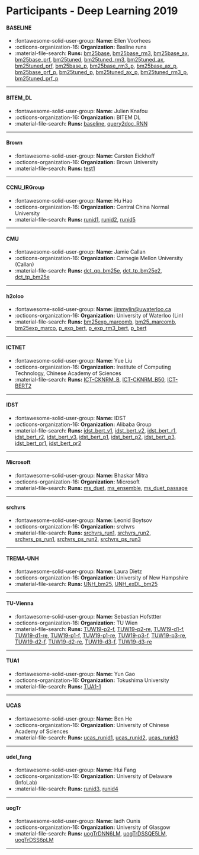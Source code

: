 # Participants - Deep Learning 2019 

#### BASELINE
 - :fontawesome-solid-user-group: **Name:** Ellen Voorhees
 - :octicons-organization-16: **Organization:** Basline runs
 - :material-file-search: **Runs:** [bm25base](./runs.md#bm25base), [bm25base_rm3](./runs.md#bm25base_rm3), [bm25base_ax](./runs.md#bm25base_ax), [bm25base_prf](./runs.md#bm25base_prf), [bm25tuned](./runs.md#bm25tuned), [bm25tuned_rm3](./runs.md#bm25tuned_rm3), [bm25tuned_ax](./runs.md#bm25tuned_ax), [bm25tuned_prf](./runs.md#bm25tuned_prf), [bm25base_p](./runs.md#bm25base_p), [bm25base_rm3_p](./runs.md#bm25base_rm3_p), [bm25base_ax_p](./runs.md#bm25base_ax_p), [bm25base_prf_p](./runs.md#bm25base_prf_p), [bm25tuned_p](./runs.md#bm25tuned_p), [bm25tuned_ax_p](./runs.md#bm25tuned_ax_p), [bm25tuned_rm3_p](./runs.md#bm25tuned_rm3_p), [bm25tuned_prf_p](./runs.md#bm25tuned_prf_p) 

---
#### BITEM_DL
 - :fontawesome-solid-user-group: **Name:** Julien Knafou
 - :octicons-organization-16: **Organization:** BITEM DL
 - :material-file-search: **Runs:** [baseline](./runs.md#baseline), [query2doc_RNN](./runs.md#query2doc_rnn) 

---
#### Brown
 - :fontawesome-solid-user-group: **Name:** Carsten Eickhoff
 - :octicons-organization-16: **Organization:** Brown University
 - :material-file-search: **Runs:** [test1](./runs.md#test1) 

---
#### CCNU_IRGroup
 - :fontawesome-solid-user-group: **Name:** Hu Hao
 - :octicons-organization-16: **Organization:** Central China Normal University
 - :material-file-search: **Runs:** [runid1](./runs.md#runid1), [runid2](./runs.md#runid2), [runid5](./runs.md#runid5) 

---
#### CMU
 - :fontawesome-solid-user-group: **Name:** Jamie Callan
 - :octicons-organization-16: **Organization:** Carnegie Mellon University (Callan)
 - :material-file-search: **Runs:** [dct_qp_bm25e](./runs.md#dct_qp_bm25e), [dct_tp_bm25e2](./runs.md#dct_tp_bm25e2), [dct_tp_bm25e](./runs.md#dct_tp_bm25e) 

---
#### h2oloo
 - :fontawesome-solid-user-group: **Name:** jimmylin@uwaterloo.ca
 - :octicons-organization-16: **Organization:** University of Waterloo (Lin)
 - :material-file-search: **Runs:** [bm25exp_marcomb](./runs.md#bm25exp_marcomb), [bm25_marcomb](./runs.md#bm25_marcomb), [bm25exp_marco](./runs.md#bm25exp_marco), [p_exp_bert](./runs.md#p_exp_bert), [p_exp_rm3_bert](./runs.md#p_exp_rm3_bert), [p_bert](./runs.md#p_bert) 

---
#### ICTNET
 - :fontawesome-solid-user-group: **Name:**  Yue Liu
 - :octicons-organization-16: **Organization:** Institute of Computing Technology, Chinese Academy of Sciences
 - :material-file-search: **Runs:** [ICT-CKNRM_B](./runs.md#ict-cknrm_b), [ICT-CKNRM_B50](./runs.md#ict-cknrm_b50), [ICT-BERT2](./runs.md#ict-bert2) 

---
#### IDST
 - :fontawesome-solid-user-group: **Name:** IDST
 - :octicons-organization-16: **Organization:** Alibaba Group
 - :material-file-search: **Runs:** [idst_bert_v1](./runs.md#idst_bert_v1), [idst_bert_v2](./runs.md#idst_bert_v2), [idst_bert_r1](./runs.md#idst_bert_r1), [idst_bert_r2](./runs.md#idst_bert_r2), [idst_bert_v3](./runs.md#idst_bert_v3), [idst_bert_p1](./runs.md#idst_bert_p1), [idst_bert_p2](./runs.md#idst_bert_p2), [idst_bert_p3](./runs.md#idst_bert_p3), [idst_bert_pr1](./runs.md#idst_bert_pr1), [idst_bert_pr2](./runs.md#idst_bert_pr2) 

---
#### Microsoft
 - :fontawesome-solid-user-group: **Name:** Bhaskar Mitra
 - :octicons-organization-16: **Organization:** Microsoft
 - :material-file-search: **Runs:** [ms_duet](./runs.md#ms_duet), [ms_ensemble](./runs.md#ms_ensemble), [ms_duet_passage](./runs.md#ms_duet_passage) 

---
#### srchvrs
 - :fontawesome-solid-user-group: **Name:** Leonid Boytsov
 - :octicons-organization-16: **Organization:** srchvrs
 - :material-file-search: **Runs:** [srchvrs_run1](./runs.md#srchvrs_run1), [srchvrs_run2](./runs.md#srchvrs_run2), [srchvrs_ps_run1](./runs.md#srchvrs_ps_run1), [srchvrs_ps_run2](./runs.md#srchvrs_ps_run2), [srchvrs_ps_run3](./runs.md#srchvrs_ps_run3) 

---
#### TREMA-UNH
 - :fontawesome-solid-user-group: **Name:** Laura Dietz
 - :octicons-organization-16: **Organization:** University of New Hampshire
 - :material-file-search: **Runs:** [UNH_bm25](./runs.md#unh_bm25), [UNH_exDL_bm25](./runs.md#unh_exdl_bm25) 

---
#### TU-Vienna
 - :fontawesome-solid-user-group: **Name:** Sebastian Hofsttter
 - :octicons-organization-16: **Organization:** TU Wien
 - :material-file-search: **Runs:** [TUW19-p2-f](./runs.md#tuw19-p2-f), [TUW19-p2-re](./runs.md#tuw19-p2-re), [TUW19-d1-f](./runs.md#tuw19-d1-f), [TUW19-d1-re](./runs.md#tuw19-d1-re), [TUW19-p1-f](./runs.md#tuw19-p1-f), [TUW19-p1-re](./runs.md#tuw19-p1-re), [TUW19-p3-f](./runs.md#tuw19-p3-f), [TUW19-p3-re](./runs.md#tuw19-p3-re), [TUW19-d2-f](./runs.md#tuw19-d2-f), [TUW19-d2-re](./runs.md#tuw19-d2-re), [TUW19-d3-f](./runs.md#tuw19-d3-f), [TUW19-d3-re](./runs.md#tuw19-d3-re) 

---
#### TUA1
 - :fontawesome-solid-user-group: **Name:** Yun Gao
 - :octicons-organization-16: **Organization:** Tokushima University
 - :material-file-search: **Runs:** [TUA1-1](./runs.md#tua1-1) 

---
#### UCAS
 - :fontawesome-solid-user-group: **Name:** Ben He
 - :octicons-organization-16: **Organization:** University of Chinese Academy of Sciences
 - :material-file-search: **Runs:** [ucas_runid1](./runs.md#ucas_runid1), [ucas_runid2](./runs.md#ucas_runid2), [ucas_runid3](./runs.md#ucas_runid3) 

---
#### udel_fang
 - :fontawesome-solid-user-group: **Name:** Hui Fang
 - :octicons-organization-16: **Organization:** University of Delaware (InfoLab)
 - :material-file-search: **Runs:** [runid3](./runs.md#runid3), [runid4](./runs.md#runid4) 

---
#### uogTr
 - :fontawesome-solid-user-group: **Name:** Iadh Ounis
 - :octicons-organization-16: **Organization:** University of Glasgow
 - :material-file-search: **Runs:** [uogTrDNN6LM](./runs.md#uogtrdnn6lm), [uogTrDSSQE5LM](./runs.md#uogtrdssqe5lm), [uogTrDSS6pLM](./runs.md#uogtrdss6plm) 

---
